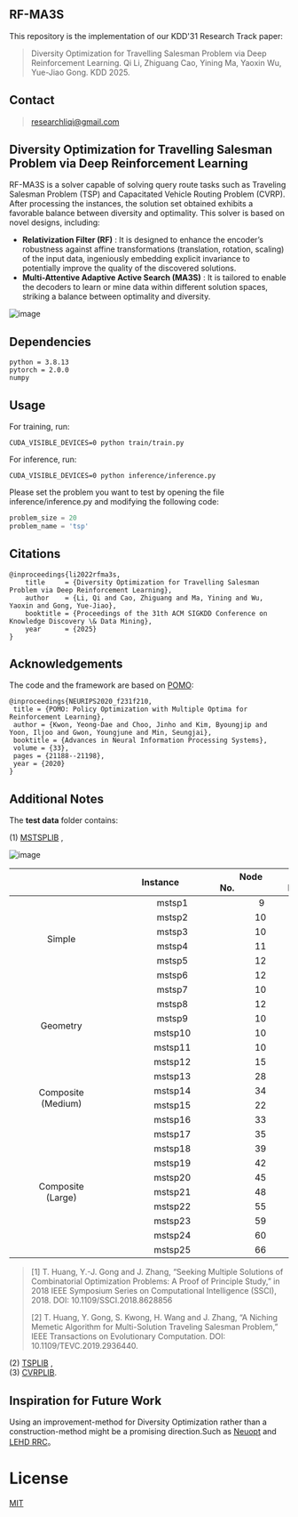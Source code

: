 
## RF-MA3S
This repository is the implementation of our KDD'31 Research Track paper:

> Diversity Optimization for Travelling Salesman Problem via Deep Reinforcement Learning. Qi Li, Zhiguang Cao, Yining Ma, Yaoxin Wu, Yue-Jiao Gong. KDD 2025.

## Contact

>researchliqi@gmail.com

## Diversity Optimization for Travelling Salesman Problem via Deep Reinforcement Learning
RF-MA3S is a solver capable of solving query route tasks such as Traveling Salesman Problem (TSP) and Capacitated Vehicle Routing Problem (CVRP). After processing the instances, the solution set obtained exhibits a favorable balance between diversity and optimality. This solver is based on novel designs, including:

- **Relativization Filter (RF)** : It is designed to enhance the encoder’s robustness against affine transformations (translation, rotation, scaling) of the input data, ingeniously embedding explicit invariance to potentially improve the quality of the discovered solutions.<br>
- **Multi-Attentive Adaptive Active Search (MA3S)** : It is tailored to enable the decoders to learn or mine data within different solution spaces, striking a balance between optimality and diversity.

![image](https://github.com/user-attachments/assets/ab9ba163-1fed-4c78-8142-0fe6bb0197ee)

## Dependencies
```
python = 3.8.13
pytorch = 2.0.0 
numpy
```

## Usage
For training, run:
```
CUDA_VISIBLE_DEVICES=0 python train/train.py
```
For inference, run:
```
CUDA_VISIBLE_DEVICES=0 python inference/inference.py
```
Please set the problem you want to test by opening the file inference/inference.py and modifying the following code:
```python
problem_size = 20 
problem_name = 'tsp' 
```
## Citations
```
@inproceedings{li2022rfma3s,
    title     = {Diversity Optimization for Travelling Salesman Problem via Deep Reinforcement Learning},
    author    = {Li, Qi and Cao, Zhiguang and Ma, Yining and Wu, Yaoxin and Gong, Yue-Jiao},
    booktitle = {Proceedings of the 31th ACM SIGKDD Conference on Knowledge Discovery \& Data Mining},
    year      = {2025}
}
```
## Acknowledgements

The code and the framework are based on [POMO](https://github.com/yd-kwon/POMO/tree/master):
```
@inproceedings{NEURIPS2020_f231f210,
 title = {POMO: Policy Optimization with Multiple Optima for Reinforcement Learning},
 author = {Kwon, Yeong-Dae and Choo, Jinho and Kim, Byoungjip and Yoon, Iljoo and Gwon, Youngjune and Min, Seungjai},
 booktitle = {Advances in Neural Information Processing Systems},
 volume = {33},
 pages = {21188--21198},
 year = {2020}
}
```


## Additional Notes
The **test data** folder contains:

(1) [MSTSPLIB](https://github.com/GnauhGnit/MSTSP) , <br>

![image](https://github.com/user-attachments/assets/fd2d45cd-43d2-4c08-bcb6-ba25ea454965)


<div style="text-align: center;">
    
<table class="tg" style="width: 100%; text-align: center;"><thead>
  <tr>
    <th class="tg-0pky">&nbsp;&nbsp;&nbsp;&nbsp;&nbsp;&nbsp;&nbsp;&nbsp;&nbsp;&nbsp;&nbsp;&nbsp;&nbsp;&nbsp;&nbsp;&nbsp;&nbsp;&nbsp;&nbsp;&nbsp;&nbsp;&nbsp;&nbsp;&nbsp;&nbsp;&nbsp;&nbsp;&nbsp;&nbsp;&nbsp;&nbsp;&nbsp;&nbsp;&nbsp;&nbsp;&nbsp;&nbsp;&nbsp;&nbsp;&nbsp;</th>
    <th class="tg-fymr">&nbsp;&nbsp;&nbsp;&nbsp;&nbsp;&nbsp;&nbsp;&nbsp;&nbsp;&nbsp;Instance&nbsp;&nbsp;&nbsp;&nbsp;&nbsp;&nbsp;&nbsp;&nbsp;&nbsp;&nbsp;</th>
    <th class="tg-fymr">&nbsp;&nbsp;&nbsp;&nbsp;&nbsp;&nbsp;&nbsp;&nbsp;&nbsp;&nbsp;Node No.&nbsp;&nbsp;&nbsp;&nbsp;&nbsp;&nbsp;&nbsp;&nbsp;&nbsp;&nbsp;</th>
    <th class="tg-fymr">&nbsp;&nbsp;&nbsp;&nbsp;&nbsp;&nbsp;&nbsp;&nbsp;&nbsp;&nbsp;Optimum No.&nbsp;&nbsp;&nbsp;&nbsp;&nbsp;&nbsp;&nbsp;&nbsp;&nbsp;&nbsp;</th>
    <th class="tg-fymr">&nbsp;&nbsp;&nbsp;&nbsp;&nbsp;&nbsp;&nbsp;&nbsp;&nbsp;&nbsp;Optimum Cost&nbsp;&nbsp;&nbsp;&nbsp;&nbsp;&nbsp;&nbsp;&nbsp;&nbsp;&nbsp;</th>
  </tr></thead>
<tbody>
  <tr>
    <td class="tg-9wq8" rowspan="6">Simple</td>
    <td class="tg-uzvj">&nbsp;&nbsp;&nbsp;&nbsp;&nbsp;&nbsp;&nbsp;&nbsp;&nbsp;&nbsp;mstsp1</td>
    <td class="tg-9wq8">&nbsp;&nbsp;&nbsp;&nbsp;&nbsp;&nbsp;&nbsp;&nbsp;&nbsp;&nbsp;&nbsp;&nbsp;&nbsp;&nbsp;&nbsp;&nbsp;&nbsp;&nbsp;&nbsp;9</td>
    <td class="tg-9wq8">&nbsp;&nbsp;&nbsp;&nbsp;&nbsp;&nbsp;&nbsp;&nbsp;&nbsp;&nbsp;&nbsp;&nbsp;&nbsp;&nbsp;&nbsp;&nbsp;&nbsp;&nbsp;&nbsp;&nbsp;3</td>
    <td class="tg-9wq8">&nbsp;&nbsp;&nbsp;&nbsp;&nbsp;&nbsp;&nbsp;&nbsp;&nbsp;&nbsp;&nbsp;&nbsp;&nbsp;&nbsp;&nbsp;&nbsp;&nbsp;&nbsp;&nbsp;&nbsp;&nbsp;680</td>
  </tr>
  <tr>
    <td class="tg-uzvj">&nbsp;&nbsp;&nbsp;&nbsp;&nbsp;&nbsp;&nbsp;&nbsp;&nbsp;&nbsp;mstsp2</td>
    <td class="tg-9wq8">&nbsp;&nbsp;&nbsp;&nbsp;&nbsp;&nbsp;&nbsp;&nbsp;&nbsp;&nbsp;&nbsp;&nbsp;&nbsp;&nbsp;&nbsp;&nbsp;&nbsp;&nbsp;10</td>
    <td class="tg-9wq8">&nbsp;&nbsp;&nbsp;&nbsp;&nbsp;&nbsp;&nbsp;&nbsp;&nbsp;&nbsp;&nbsp;&nbsp;&nbsp;&nbsp;&nbsp;&nbsp;&nbsp;&nbsp;&nbsp;&nbsp;4</td>
    <td class="tg-9wq8">&nbsp;&nbsp;&nbsp;&nbsp;&nbsp;&nbsp;&nbsp;&nbsp;&nbsp;&nbsp;&nbsp;&nbsp;&nbsp;&nbsp;&nbsp;&nbsp;&nbsp;&nbsp;&nbsp;&nbsp;1265</td>
  </tr>
  <tr>
    <td class="tg-uzvj">&nbsp;&nbsp;&nbsp;&nbsp;&nbsp;&nbsp;&nbsp;&nbsp;&nbsp;&nbsp;mstsp3</td>
    <td class="tg-9wq8">&nbsp;&nbsp;&nbsp;&nbsp;&nbsp;&nbsp;&nbsp;&nbsp;&nbsp;&nbsp;&nbsp;&nbsp;&nbsp;&nbsp;&nbsp;&nbsp;&nbsp;&nbsp;10</td>
    <td class="tg-9wq8">&nbsp;&nbsp;&nbsp;&nbsp;&nbsp;&nbsp;&nbsp;&nbsp;&nbsp;&nbsp;&nbsp;&nbsp;&nbsp;&nbsp;&nbsp;&nbsp;&nbsp;&nbsp;&nbsp;13</td>
    <td class="tg-9wq8">&nbsp;&nbsp;&nbsp;&nbsp;&nbsp;&nbsp;&nbsp;&nbsp;&nbsp;&nbsp;&nbsp;&nbsp;&nbsp;&nbsp;&nbsp;&nbsp;&nbsp;&nbsp;&nbsp;&nbsp;&nbsp;832</td>
  </tr>
  <tr>
    <td class="tg-uzvj">&nbsp;&nbsp;&nbsp;&nbsp;&nbsp;&nbsp;&nbsp;&nbsp;&nbsp;&nbsp;mstsp4</td>
    <td class="tg-9wq8">&nbsp;&nbsp;&nbsp;&nbsp;&nbsp;&nbsp;&nbsp;&nbsp;&nbsp;&nbsp;&nbsp;&nbsp;&nbsp;&nbsp;&nbsp;&nbsp;&nbsp;&nbsp;11</td>
    <td class="tg-9wq8">&nbsp;&nbsp;&nbsp;&nbsp;&nbsp;&nbsp;&nbsp;&nbsp;&nbsp;&nbsp;&nbsp;&nbsp;&nbsp;&nbsp;&nbsp;&nbsp;&nbsp;&nbsp;&nbsp;&nbsp;4</td>
    <td class="tg-9wq8">&nbsp;&nbsp;&nbsp;&nbsp;&nbsp;&nbsp;&nbsp;&nbsp;&nbsp;&nbsp;&nbsp;&nbsp;&nbsp;&nbsp;&nbsp;&nbsp;&nbsp;&nbsp;&nbsp;&nbsp;&nbsp;803</td>
  </tr>
  <tr>
    <td class="tg-uzvj">&nbsp;&nbsp;&nbsp;&nbsp;&nbsp;&nbsp;&nbsp;&nbsp;&nbsp;&nbsp;mstsp5</td>
    <td class="tg-9wq8">&nbsp;&nbsp;&nbsp;&nbsp;&nbsp;&nbsp;&nbsp;&nbsp;&nbsp;&nbsp;&nbsp;&nbsp;&nbsp;&nbsp;&nbsp;&nbsp;&nbsp;&nbsp;12</td>
    <td class="tg-9wq8">&nbsp;&nbsp;&nbsp;&nbsp;&nbsp;&nbsp;&nbsp;&nbsp;&nbsp;&nbsp;&nbsp;&nbsp;&nbsp;&nbsp;&nbsp;&nbsp;&nbsp;&nbsp;&nbsp;&nbsp;2</td>
    <td class="tg-9wq8">&nbsp;&nbsp;&nbsp;&nbsp;&nbsp;&nbsp;&nbsp;&nbsp;&nbsp;&nbsp;&nbsp;&nbsp;&nbsp;&nbsp;&nbsp;&nbsp;&nbsp;&nbsp;&nbsp;&nbsp;&nbsp;754</td>
  </tr>
  <tr>
    <td class="tg-uzvj">&nbsp;&nbsp;&nbsp;&nbsp;&nbsp;&nbsp;&nbsp;&nbsp;&nbsp;&nbsp;mstsp6</td>
    <td class="tg-9wq8">&nbsp;&nbsp;&nbsp;&nbsp;&nbsp;&nbsp;&nbsp;&nbsp;&nbsp;&nbsp;&nbsp;&nbsp;&nbsp;&nbsp;&nbsp;&nbsp;&nbsp;&nbsp;12</td>
    <td class="tg-9wq8">&nbsp;&nbsp;&nbsp;&nbsp;&nbsp;&nbsp;&nbsp;&nbsp;&nbsp;&nbsp;&nbsp;&nbsp;&nbsp;&nbsp;&nbsp;&nbsp;&nbsp;&nbsp;&nbsp;&nbsp;4</td>
    <td class="tg-9wq8">&nbsp;&nbsp;&nbsp;&nbsp;&nbsp;&nbsp;&nbsp;&nbsp;&nbsp;&nbsp;&nbsp;&nbsp;&nbsp;&nbsp;&nbsp;&nbsp;&nbsp;&nbsp;&nbsp;&nbsp;&nbsp;845</td>
  </tr>
  <tr>
    <td class="tg-9wq8" rowspan="6">Geometry</td>
    <td class="tg-uzvj">&nbsp;&nbsp;&nbsp;&nbsp;&nbsp;&nbsp;&nbsp;&nbsp;&nbsp;&nbsp;mstsp7</td>
    <td class="tg-9wq8">&nbsp;&nbsp;&nbsp;&nbsp;&nbsp;&nbsp;&nbsp;&nbsp;&nbsp;&nbsp;&nbsp;&nbsp;&nbsp;&nbsp;&nbsp;&nbsp;&nbsp;&nbsp;10</td>
    <td class="tg-9wq8">&nbsp;&nbsp;&nbsp;&nbsp;&nbsp;&nbsp;&nbsp;&nbsp;&nbsp;&nbsp;&nbsp;&nbsp;&nbsp;&nbsp;&nbsp;&nbsp;&nbsp;&nbsp;&nbsp;56</td>
    <td class="tg-9wq8">&nbsp;&nbsp;&nbsp;&nbsp;&nbsp;&nbsp;&nbsp;&nbsp;&nbsp;&nbsp;&nbsp;&nbsp;&nbsp;&nbsp;&nbsp;&nbsp;&nbsp;&nbsp;&nbsp;&nbsp;&nbsp;130</td>
  </tr>
  <tr>
    <td class="tg-uzvj">&nbsp;&nbsp;&nbsp;&nbsp;&nbsp;&nbsp;&nbsp;&nbsp;&nbsp;&nbsp;mstsp8</td>
    <td class="tg-9wq8">&nbsp;&nbsp;&nbsp;&nbsp;&nbsp;&nbsp;&nbsp;&nbsp;&nbsp;&nbsp;&nbsp;&nbsp;&nbsp;&nbsp;&nbsp;&nbsp;&nbsp;&nbsp;12</td>
    <td class="tg-9wq8">&nbsp;&nbsp;&nbsp;&nbsp;&nbsp;&nbsp;&nbsp;&nbsp;&nbsp;&nbsp;&nbsp;&nbsp;&nbsp;&nbsp;&nbsp;&nbsp;&nbsp;&nbsp;110</td>
    <td class="tg-9wq8">&nbsp;&nbsp;&nbsp;&nbsp;&nbsp;&nbsp;&nbsp;&nbsp;&nbsp;&nbsp;&nbsp;&nbsp;&nbsp;&nbsp;&nbsp;&nbsp;&nbsp;&nbsp;&nbsp;&nbsp;1344</td>
  </tr>
  <tr>
    <td class="tg-uzvj">&nbsp;&nbsp;&nbsp;&nbsp;&nbsp;&nbsp;&nbsp;&nbsp;&nbsp;&nbsp;mstsp9</td>
    <td class="tg-9wq8">&nbsp;&nbsp;&nbsp;&nbsp;&nbsp;&nbsp;&nbsp;&nbsp;&nbsp;&nbsp;&nbsp;&nbsp;&nbsp;&nbsp;&nbsp;&nbsp;&nbsp;&nbsp;10</td>
    <td class="tg-9wq8">&nbsp;&nbsp;&nbsp;&nbsp;&nbsp;&nbsp;&nbsp;&nbsp;&nbsp;&nbsp;&nbsp;&nbsp;&nbsp;&nbsp;&nbsp;&nbsp;&nbsp;&nbsp;&nbsp;&nbsp;4</td>
    <td class="tg-9wq8">&nbsp;&nbsp;&nbsp;&nbsp;&nbsp;&nbsp;&nbsp;&nbsp;&nbsp;&nbsp;&nbsp;&nbsp;&nbsp;&nbsp;&nbsp;&nbsp;&nbsp;&nbsp;&nbsp;&nbsp;&nbsp;&nbsp;72</td>
  </tr>
  <tr>
    <td class="tg-uzvj">&nbsp;&nbsp;&nbsp;&nbsp;&nbsp;&nbsp;&nbsp;&nbsp;&nbsp;&nbsp;mstsp10</td>
    <td class="tg-9wq8">&nbsp;&nbsp;&nbsp;&nbsp;&nbsp;&nbsp;&nbsp;&nbsp;&nbsp;&nbsp;&nbsp;&nbsp;&nbsp;&nbsp;&nbsp;&nbsp;&nbsp;&nbsp;10</td>
    <td class="tg-9wq8">&nbsp;&nbsp;&nbsp;&nbsp;&nbsp;&nbsp;&nbsp;&nbsp;&nbsp;&nbsp;&nbsp;&nbsp;&nbsp;&nbsp;&nbsp;&nbsp;&nbsp;&nbsp;&nbsp;&nbsp;4</td>
    <td class="tg-9wq8">&nbsp;&nbsp;&nbsp;&nbsp;&nbsp;&nbsp;&nbsp;&nbsp;&nbsp;&nbsp;&nbsp;&nbsp;&nbsp;&nbsp;&nbsp;&nbsp;&nbsp;&nbsp;&nbsp;&nbsp;&nbsp;&nbsp;72</td>
  </tr>
  <tr>
    <td class="tg-uzvj">&nbsp;&nbsp;&nbsp;&nbsp;&nbsp;&nbsp;&nbsp;&nbsp;&nbsp;&nbsp;mstsp11</td>
    <td class="tg-9wq8">&nbsp;&nbsp;&nbsp;&nbsp;&nbsp;&nbsp;&nbsp;&nbsp;&nbsp;&nbsp;&nbsp;&nbsp;&nbsp;&nbsp;&nbsp;&nbsp;&nbsp;&nbsp;10</td>
    <td class="tg-9wq8">&nbsp;&nbsp;&nbsp;&nbsp;&nbsp;&nbsp;&nbsp;&nbsp;&nbsp;&nbsp;&nbsp;&nbsp;&nbsp;&nbsp;&nbsp;&nbsp;&nbsp;&nbsp;&nbsp;14</td>
    <td class="tg-9wq8">&nbsp;&nbsp;&nbsp;&nbsp;&nbsp;&nbsp;&nbsp;&nbsp;&nbsp;&nbsp;&nbsp;&nbsp;&nbsp;&nbsp;&nbsp;&nbsp;&nbsp;&nbsp;&nbsp;&nbsp;&nbsp;&nbsp;78</td>
  </tr>
  <tr>
    <td class="tg-uzvj">&nbsp;&nbsp;&nbsp;&nbsp;&nbsp;&nbsp;&nbsp;&nbsp;&nbsp;&nbsp;mstsp12</td>
    <td class="tg-9wq8">&nbsp;&nbsp;&nbsp;&nbsp;&nbsp;&nbsp;&nbsp;&nbsp;&nbsp;&nbsp;&nbsp;&nbsp;&nbsp;&nbsp;&nbsp;&nbsp;&nbsp;&nbsp;15</td>
    <td class="tg-9wq8">&nbsp;&nbsp;&nbsp;&nbsp;&nbsp;&nbsp;&nbsp;&nbsp;&nbsp;&nbsp;&nbsp;&nbsp;&nbsp;&nbsp;&nbsp;&nbsp;&nbsp;&nbsp;196</td>
    <td class="tg-9wq8">&nbsp;&nbsp;&nbsp;&nbsp;&nbsp;&nbsp;&nbsp;&nbsp;&nbsp;&nbsp;&nbsp;&nbsp;&nbsp;&nbsp;&nbsp;&nbsp;&nbsp;&nbsp;&nbsp;&nbsp;&nbsp;130</td>
  </tr>
  <tr>
    <td class="tg-9wq8" rowspan="4">Composite<br>(Medium)</td>
    <td class="tg-uzvj">&nbsp;&nbsp;&nbsp;&nbsp;&nbsp;&nbsp;&nbsp;&nbsp;&nbsp;&nbsp;mstsp13</td>
    <td class="tg-9wq8">&nbsp;&nbsp;&nbsp;&nbsp;&nbsp;&nbsp;&nbsp;&nbsp;&nbsp;&nbsp;&nbsp;&nbsp;&nbsp;&nbsp;&nbsp;&nbsp;&nbsp;&nbsp;28</td>
    <td class="tg-9wq8">&nbsp;&nbsp;&nbsp;&nbsp;&nbsp;&nbsp;&nbsp;&nbsp;&nbsp;&nbsp;&nbsp;&nbsp;&nbsp;&nbsp;&nbsp;&nbsp;&nbsp;&nbsp;&nbsp;70</td>
    <td class="tg-9wq8">&nbsp;&nbsp;&nbsp;&nbsp;&nbsp;&nbsp;&nbsp;&nbsp;&nbsp;&nbsp;&nbsp;&nbsp;&nbsp;&nbsp;&nbsp;&nbsp;&nbsp;&nbsp;&nbsp;&nbsp;3055</td>
  </tr>
  <tr>
    <td class="tg-uzvj">&nbsp;&nbsp;&nbsp;&nbsp;&nbsp;&nbsp;&nbsp;&nbsp;&nbsp;&nbsp;mstsp14</td>
    <td class="tg-9wq8">&nbsp;&nbsp;&nbsp;&nbsp;&nbsp;&nbsp;&nbsp;&nbsp;&nbsp;&nbsp;&nbsp;&nbsp;&nbsp;&nbsp;&nbsp;&nbsp;&nbsp;&nbsp;34</td>
    <td class="tg-9wq8">&nbsp;&nbsp;&nbsp;&nbsp;&nbsp;&nbsp;&nbsp;&nbsp;&nbsp;&nbsp;&nbsp;&nbsp;&nbsp;&nbsp;&nbsp;&nbsp;&nbsp;&nbsp;&nbsp;16</td>
    <td class="tg-9wq8">&nbsp;&nbsp;&nbsp;&nbsp;&nbsp;&nbsp;&nbsp;&nbsp;&nbsp;&nbsp;&nbsp;&nbsp;&nbsp;&nbsp;&nbsp;&nbsp;&nbsp;&nbsp;&nbsp;&nbsp;3575</td>
  </tr>
  <tr>
    <td class="tg-uzvj">&nbsp;&nbsp;&nbsp;&nbsp;&nbsp;&nbsp;&nbsp;&nbsp;&nbsp;&nbsp;mstsp15</td>
    <td class="tg-9wq8">&nbsp;&nbsp;&nbsp;&nbsp;&nbsp;&nbsp;&nbsp;&nbsp;&nbsp;&nbsp;&nbsp;&nbsp;&nbsp;&nbsp;&nbsp;&nbsp;&nbsp;&nbsp;22</td>
    <td class="tg-9wq8">&nbsp;&nbsp;&nbsp;&nbsp;&nbsp;&nbsp;&nbsp;&nbsp;&nbsp;&nbsp;&nbsp;&nbsp;&nbsp;&nbsp;&nbsp;&nbsp;&nbsp;&nbsp;&nbsp;72</td>
    <td class="tg-9wq8">&nbsp;&nbsp;&nbsp;&nbsp;&nbsp;&nbsp;&nbsp;&nbsp;&nbsp;&nbsp;&nbsp;&nbsp;&nbsp;&nbsp;&nbsp;&nbsp;&nbsp;&nbsp;&nbsp;&nbsp;9455</td>
  </tr>
  <tr>
    <td class="tg-uzvj">&nbsp;&nbsp;&nbsp;&nbsp;&nbsp;&nbsp;&nbsp;&nbsp;&nbsp;&nbsp;mstsp16</td>
    <td class="tg-9wq8">&nbsp;&nbsp;&nbsp;&nbsp;&nbsp;&nbsp;&nbsp;&nbsp;&nbsp;&nbsp;&nbsp;&nbsp;&nbsp;&nbsp;&nbsp;&nbsp;&nbsp;&nbsp;33</td>
    <td class="tg-9wq8">&nbsp;&nbsp;&nbsp;&nbsp;&nbsp;&nbsp;&nbsp;&nbsp;&nbsp;&nbsp;&nbsp;&nbsp;&nbsp;&nbsp;&nbsp;&nbsp;&nbsp;&nbsp;&nbsp;64</td>
    <td class="tg-9wq8">&nbsp;&nbsp;&nbsp;&nbsp;&nbsp;&nbsp;&nbsp;&nbsp;&nbsp;&nbsp;&nbsp;&nbsp;&nbsp;&nbsp;&nbsp;&nbsp;&nbsp;&nbsp;&nbsp;&nbsp;8761</td>
  </tr>
  <tr>
    <td class="tg-9wq8" rowspan="9">Composite<br>(Large)</td>
    <td class="tg-uzvj">&nbsp;&nbsp;&nbsp;&nbsp;&nbsp;&nbsp;&nbsp;&nbsp;&nbsp;&nbsp;mstsp17</td>
    <td class="tg-9wq8">&nbsp;&nbsp;&nbsp;&nbsp;&nbsp;&nbsp;&nbsp;&nbsp;&nbsp;&nbsp;&nbsp;&nbsp;&nbsp;&nbsp;&nbsp;&nbsp;&nbsp;&nbsp;35</td>
    <td class="tg-9wq8">&nbsp;&nbsp;&nbsp;&nbsp;&nbsp;&nbsp;&nbsp;&nbsp;&nbsp;&nbsp;&nbsp;&nbsp;&nbsp;&nbsp;&nbsp;&nbsp;&nbsp;&nbsp;&nbsp;10</td>
    <td class="tg-9wq8">&nbsp;&nbsp;&nbsp;&nbsp;&nbsp;&nbsp;&nbsp;&nbsp;&nbsp;&nbsp;&nbsp;&nbsp;&nbsp;&nbsp;&nbsp;&nbsp;&nbsp;&nbsp;&nbsp;&nbsp;9061</td>
  </tr>
  <tr>
    <td class="tg-uzvj">&nbsp;&nbsp;&nbsp;&nbsp;&nbsp;&nbsp;&nbsp;&nbsp;&nbsp;&nbsp;mstsp18</td>
    <td class="tg-9wq8">&nbsp;&nbsp;&nbsp;&nbsp;&nbsp;&nbsp;&nbsp;&nbsp;&nbsp;&nbsp;&nbsp;&nbsp;&nbsp;&nbsp;&nbsp;&nbsp;&nbsp;&nbsp;39</td>
    <td class="tg-9wq8">&nbsp;&nbsp;&nbsp;&nbsp;&nbsp;&nbsp;&nbsp;&nbsp;&nbsp;&nbsp;&nbsp;&nbsp;&nbsp;&nbsp;&nbsp;&nbsp;&nbsp;&nbsp;&nbsp;20</td>
    <td class="tg-9wq8">&nbsp;&nbsp;&nbsp;&nbsp;&nbsp;&nbsp;&nbsp;&nbsp;&nbsp;&nbsp;&nbsp;&nbsp;&nbsp;&nbsp;&nbsp;&nbsp;&nbsp;&nbsp;&nbsp;23763</td>
  </tr>
  <tr>
    <td class="tg-uzvj">&nbsp;&nbsp;&nbsp;&nbsp;&nbsp;&nbsp;&nbsp;&nbsp;&nbsp;&nbsp;mstsp19</td>
    <td class="tg-9wq8">&nbsp;&nbsp;&nbsp;&nbsp;&nbsp;&nbsp;&nbsp;&nbsp;&nbsp;&nbsp;&nbsp;&nbsp;&nbsp;&nbsp;&nbsp;&nbsp;&nbsp;&nbsp;42</td>
    <td class="tg-9wq8">&nbsp;&nbsp;&nbsp;&nbsp;&nbsp;&nbsp;&nbsp;&nbsp;&nbsp;&nbsp;&nbsp;&nbsp;&nbsp;&nbsp;&nbsp;&nbsp;&nbsp;&nbsp;&nbsp;&nbsp;20</td>
    <td class="tg-9wq8">&nbsp;&nbsp;&nbsp;&nbsp;&nbsp;&nbsp;&nbsp;&nbsp;&nbsp;&nbsp;&nbsp;&nbsp;&nbsp;&nbsp;&nbsp;&nbsp;&nbsp;&nbsp;&nbsp;14408</td>
  </tr>
  <tr>
    <td class="tg-uzvj">&nbsp;&nbsp;&nbsp;&nbsp;&nbsp;&nbsp;&nbsp;&nbsp;&nbsp;&nbsp;mstsp20</td>
    <td class="tg-9wq8">&nbsp;&nbsp;&nbsp;&nbsp;&nbsp;&nbsp;&nbsp;&nbsp;&nbsp;&nbsp;&nbsp;&nbsp;&nbsp;&nbsp;&nbsp;&nbsp;&nbsp;&nbsp;45</td>
    <td class="tg-9wq8">&nbsp;&nbsp;&nbsp;&nbsp;&nbsp;&nbsp;&nbsp;&nbsp;&nbsp;&nbsp;&nbsp;&nbsp;&nbsp;&nbsp;&nbsp;&nbsp;&nbsp;&nbsp;&nbsp;&nbsp;20</td>
    <td class="tg-9wq8">&nbsp;&nbsp;&nbsp;&nbsp;&nbsp;&nbsp;&nbsp;&nbsp;&nbsp;&nbsp;&nbsp;&nbsp;&nbsp;&nbsp;&nbsp;&nbsp;&nbsp;&nbsp;&nbsp;10973</td>
  </tr>
  <tr>
    <td class="tg-uzvj">&nbsp;&nbsp;&nbsp;&nbsp;&nbsp;&nbsp;&nbsp;&nbsp;&nbsp;&nbsp;mstsp21</td>
    <td class="tg-9wq8">&nbsp;&nbsp;&nbsp;&nbsp;&nbsp;&nbsp;&nbsp;&nbsp;&nbsp;&nbsp;&nbsp;&nbsp;&nbsp;&nbsp;&nbsp;&nbsp;&nbsp;&nbsp;48</td>
    <td class="tg-9wq8">&nbsp;&nbsp;&nbsp;&nbsp;&nbsp;&nbsp;&nbsp;&nbsp;&nbsp;&nbsp;&nbsp;&nbsp;&nbsp;&nbsp;&nbsp;&nbsp;&nbsp;&nbsp;&nbsp;&nbsp;&nbsp;4</td>
    <td class="tg-9wq8">&nbsp;&nbsp;&nbsp;&nbsp;&nbsp;&nbsp;&nbsp;&nbsp;&nbsp;&nbsp;&nbsp;&nbsp;&nbsp;&nbsp;&nbsp;&nbsp;&nbsp;&nbsp;&nbsp;&nbsp;6767</td>
  </tr>
  <tr>
    <td class="tg-uzvj">&nbsp;&nbsp;&nbsp;&nbsp;&nbsp;&nbsp;&nbsp;&nbsp;&nbsp;&nbsp;mstsp22</td>
    <td class="tg-9wq8">&nbsp;&nbsp;&nbsp;&nbsp;&nbsp;&nbsp;&nbsp;&nbsp;&nbsp;&nbsp;&nbsp;&nbsp;&nbsp;&nbsp;&nbsp;&nbsp;&nbsp;&nbsp;55</td>
    <td class="tg-9wq8">&nbsp;&nbsp;&nbsp;&nbsp;&nbsp;&nbsp;&nbsp;&nbsp;&nbsp;&nbsp;&nbsp;&nbsp;&nbsp;&nbsp;&nbsp;&nbsp;&nbsp;&nbsp;&nbsp;&nbsp;&nbsp;9</td>
    <td class="tg-9wq8">&nbsp;&nbsp;&nbsp;&nbsp;&nbsp;&nbsp;&nbsp;&nbsp;&nbsp;&nbsp;&nbsp;&nbsp;&nbsp;&nbsp;&nbsp;&nbsp;&nbsp;&nbsp;&nbsp;10442</td>
  </tr>
  <tr>
    <td class="tg-uzvj">&nbsp;&nbsp;&nbsp;&nbsp;&nbsp;&nbsp;&nbsp;&nbsp;&nbsp;&nbsp;mstsp23</td>
    <td class="tg-9wq8">&nbsp;&nbsp;&nbsp;&nbsp;&nbsp;&nbsp;&nbsp;&nbsp;&nbsp;&nbsp;&nbsp;&nbsp;&nbsp;&nbsp;&nbsp;&nbsp;&nbsp;&nbsp;59</td>
    <td class="tg-9wq8">&nbsp;&nbsp;&nbsp;&nbsp;&nbsp;&nbsp;&nbsp;&nbsp;&nbsp;&nbsp;&nbsp;&nbsp;&nbsp;&nbsp;&nbsp;&nbsp;&nbsp;&nbsp;&nbsp;&nbsp;10</td>
    <td class="tg-9wq8">&nbsp;&nbsp;&nbsp;&nbsp;&nbsp;&nbsp;&nbsp;&nbsp;&nbsp;&nbsp;&nbsp;&nbsp;&nbsp;&nbsp;&nbsp;&nbsp;&nbsp;&nbsp;&nbsp;24451</td>
  </tr>
  <tr>
    <td class="tg-uzvj">&nbsp;&nbsp;&nbsp;&nbsp;&nbsp;&nbsp;&nbsp;&nbsp;&nbsp;&nbsp;mstsp24</td>
    <td class="tg-9wq8">&nbsp;&nbsp;&nbsp;&nbsp;&nbsp;&nbsp;&nbsp;&nbsp;&nbsp;&nbsp;&nbsp;&nbsp;&nbsp;&nbsp;&nbsp;&nbsp;&nbsp;&nbsp;60</td>
    <td class="tg-9wq8">&nbsp;&nbsp;&nbsp;&nbsp;&nbsp;&nbsp;&nbsp;&nbsp;&nbsp;&nbsp;&nbsp;&nbsp;&nbsp;&nbsp;&nbsp;&nbsp;&nbsp;&nbsp;&nbsp;&nbsp;36</td>
    <td class="tg-9wq8">&nbsp;&nbsp;&nbsp;&nbsp;&nbsp;&nbsp;&nbsp;&nbsp;&nbsp;&nbsp;&nbsp;&nbsp;&nbsp;&nbsp;&nbsp;&nbsp;&nbsp;&nbsp;&nbsp;&nbsp;9614</td>
  </tr>
  <tr>
    <td class="tg-uzvj">&nbsp;&nbsp;&nbsp;&nbsp;&nbsp;&nbsp;&nbsp;&nbsp;&nbsp;&nbsp;mstsp25</td>
    <td class="tg-9wq8">&nbsp;&nbsp;&nbsp;&nbsp;&nbsp;&nbsp;&nbsp;&nbsp;&nbsp;&nbsp;&nbsp;&nbsp;&nbsp;&nbsp;&nbsp;&nbsp;&nbsp;&nbsp;66</td>
    <td class="tg-9wq8">&nbsp;&nbsp;&nbsp;&nbsp;&nbsp;&nbsp;&nbsp;&nbsp;&nbsp;&nbsp;&nbsp;&nbsp;&nbsp;&nbsp;&nbsp;&nbsp;&nbsp;&nbsp;&nbsp;&nbsp;26</td>
    <td class="tg-9wq8">&nbsp;&nbsp;&nbsp;&nbsp;&nbsp;&nbsp;&nbsp;&nbsp;&nbsp;&nbsp;&nbsp;&nbsp;&nbsp;&nbsp;&nbsp;&nbsp;&nbsp;&nbsp;&nbsp;&nbsp;9521</td>
  </tr>
</tbody></table>

</div>

>[1] T. Huang, Y.-J. Gong and J. Zhang, “Seeking Multiple Solutions of Combinatorial Optimization Problems: A Proof of Principle Study,” in 2018 IEEE Symposium Series on Computational Intelligence (SSCI), 2018. DOI: 10.1109/SSCI.2018.8628856
>
>[2] T. Huang, Y. Gong, S. Kwong, H. Wang and J. Zhang, “A Niching Memetic Algorithm for Multi-Solution Traveling Salesman Problem,” IEEE Transactions on Evolutionary Computation. DOI: 10.1109/TEVC.2019.2936440.

(2) [TSPLIB](http://comopt.ifi.uni-heidelberg.de/software/TSPLIB95/tsp/) , <br>
(3) [CVRPLIB](http://vrp.galgos.inf.puc-rio.br/index.php/en/).

## Inspiration for Future Work
Using an improvement-method for Diversity Optimization rather than a construction-method might be a promising direction.Such as [Neuopt](https://proceedings.neurips.cc/paper_files/paper/2023/file/9bae70d354793a95fa18751888cea07d-Paper-Conference.pdf) and [LEHD RRC](https://proceedings.neurips.cc/paper_files/paper/2023/file/1c10d0c087c14689628124bbc8fa69f6-Paper-Conference.pdf)。


# License

[MIT](LICENSE)

